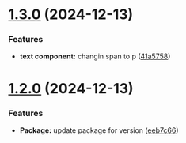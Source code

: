 # [1.3.0](https://github.com/rody-huancas/test-library-npm/compare/v1.2.0...v1.3.0) (2024-12-13)


### Features

* **text component:** changin span to p ([41a5758](https://github.com/rody-huancas/test-library-npm/commit/41a57589d19cbb9115601920785f3311c6f8fa32))

# [1.2.0](https://github.com/rody-huancas/test-library-npm/compare/v1.1.0...v1.2.0) (2024-12-13)


### Features

* **Package:** update package for version ([eeb7c66](https://github.com/rody-huancas/test-library-npm/commit/eeb7c6624076cdf90bae18d767dd218b164cc8e5))
